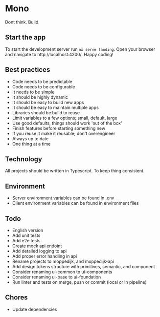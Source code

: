 # Mono

Dont think. Build.

## Start the app

To start the development server run `nx serve landing`. Open your browser and navigate to http://localhost:4200/. Happy coding!

## Best practices
- Code needs to be predictable
- Code needs to be configurable
- It needs to be simple
- It should be highly dynamic
- It should be easy to build new apps
- It should be easy to maintain multiple apps
- Libraries should be build to reuse
- Limit variables to a few options; small, default, large
- Use good defaults, things should work 'out of the box'
- Finish features before starting something new
- If you reuse it make it reusable; don't overengineer
- Always up to date
- One thing at a time

## Technology

All projects should be written in Typescript. To keep thing consistent.

## Environment
- Server environment variables can be found in .env
- Client environment variables can be found in environment files

## Todo
- English version
- Add unit tests
- Add e2e tests
- Create mock api endoint
- Add detailed logging to api
- Add proper error handling in api
- Rename projects to moppedijk, and moppedijk-api
- Add design tokens structure with primitives, semantic, and component
- Consider renaming ui-common to ui-components
- Consider renaming ui-base to ui-foundation
- Run linter and tests on merge, push or commit (local or in pipeline)

## Chores
- Update dependencies
